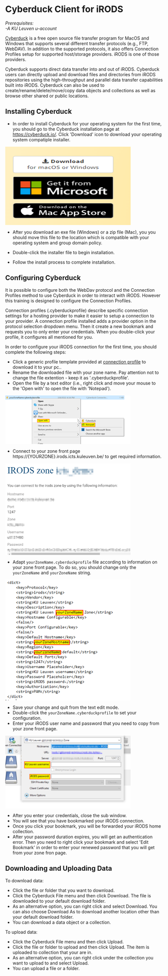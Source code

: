 # Cyberduck Client for iRODS

*Prerequisites:*  
*-A KU Leuven u-account*  

[Cyberduck](https://cyberduck.io/) is a free open source file transfer program for MacOS and Windows that supports several different transfer protocols (e.g., FTP, WebDAV). In addition to the supported protocols, it also offers Connection Profiles setup for supported host/storage providers. iRODS is one of those providers.

Cyberduck supports direct data transfer into and out of iRODS. Cyberduck users can directly upload and download files and directories from iRODS repositories using the high-throughput and parallel data transfer capabilities built into iRODS. Cyberduck can also be used to create/rename/delete/move/copy data objects and collections as well as browse other shared or public locations.


## Installing Cyberduck

- In order to install Cyberduck for your operating system for the first time, you should go to the Cyberduck installation page at https://cyberduck.io/. Click 'Download' icon to download your operating system compatiple installer.


<img align="center" src="img/cduck1.png" width="400px" height="250px">


- After you download an exe file (Windows) or a zip file (Mac), you you should move this file to the location which is compatible with your operating system and group domain policy.


- Double-click the installer file to begin installation.

- Follow the install process to complete installation.


## Configuring Cyberduck

It is possible to configure both the WebDav protocol and the Connection Profiles method to use Cyberduck in order to interact with iRODS. However this training is designed to configure the Connection Profiles.

Connection profiles (.cyberduckprofile) describe specific connection settings for a hosting provider to make it easier to setup a connection to your provider. A connection profile installed adds a provider option in the protocol selection dropdown menu. Then it create a new bookmark and requests you to only enter your credentials. When you double-click your profile, it configures all mentioned for you.

In order to configure your iRODS connection for the first time, you should complete the following steps:
 
- Click a generic profile template provided at <a id="raw-url" href="https://raw.githubusercontent.com/kuleuven/iRODS-User-Training/blob/main/miscellaneous/yourZoneName.cyberduckprofile">connection profile</a> to download it to your pc.. 
- Rename the downloaded file with your zone name. Pay attention not to change the file extention - keep it as '.cyberduckprofile'.
- Open the file by a text editor (i.e., right click and move your mouse to the 'Open with' to open the file with 'Notepad').

<img align="center" src="img/cduck2.png" width="400px">

- Connect to your zone front page https://{YOURZONE}.irods.icts.kuleuven.be/ to get required information.

<img align="center" src="img/cduck3.png" width="400px">

- Adapt `yourZoneName.cyberduckprofile` file according to information on your zone front page. To do so, you should change only the `yourZoneName` and `yourZoneName` string.

<img align="center" src="img/cduck4.png" width="400px">

- Save your change and quit from the text edit mode.
- Double-click the `yourZoneName.cyberduckprofile` to set your configuration.
- Enter your iRODS user name and password that you need to copy from your zone front page.

<img align="center" src="img/cduck5.png" width="400px">

- After you enter your credentials, close the sub window.
- You will see that you have bookmarked your iRODS connection.
- Once you click your bookmark, you will be forwarded your iRODS home collection.
- After your password duration expires, you will get an authentication error. Then you need to right click your bookmark and select 'Edit Bookmark' in order to enter your renewed password that you will get from your zone fron page.


## Downloading and Uploading Data

To download data:

- Click the file or folder that you want to download.
- Click the Cyberduck File menu and then click Download. The file is downloaded to your default download folder.
- As an alternative option, you can right click and select Download. You can also choose Download As to download another location other than your default download folder.
- You can download a data object or a collection.

To upload data:

- Click the Cyberduck File menu and then click Upload.
- Click the file or folder to upload and then click Upload. The item is uploaded to collection that your are in.
- As an alternative option, you can right click under the collection you want to upload to and select Upload.
- You can upload a file or a folder.
